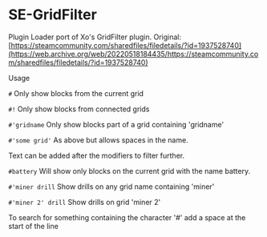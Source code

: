 # SE-GridFilter
Plugin Loader port of Xo's GridFilter plugin. Original: [https://steamcommunity.com/sharedfiles/filedetails/?id=1937528740](https://web.archive.org/web/20220518184435/https://steamcommunity.com/sharedfiles/filedetails/?id=1937528740)

Usage

`#`
Only show blocks from the current grid

`#!`
Only show blocks from connected grids

`#'gridname`
Only show blocks part of a grid containing 'gridname'

`#'some grid'`
As above but allows spaces in the name.

Text can be added after the modifiers to filter further.

`#battery`
Will show only blocks on the current grid with the name battery.

`#'miner drill`
Show drills on any grid name containing 'miner'

`#'miner 2' drill`
Show drills on grid 'miner 2'

To search for something containing the character '#' add a space at the start of the line
